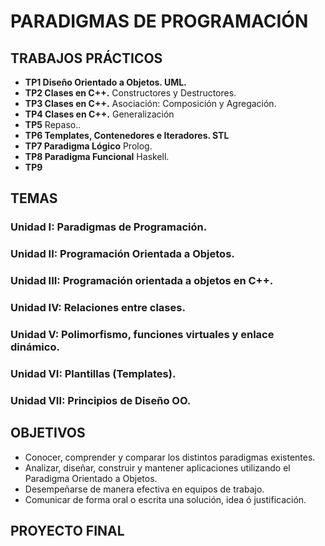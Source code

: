 # PARADIGMAS DE PROGRAMACIÓN
## TRABAJOS PRÁCTICOS
+ **TP1 Diseño Orientado a Objetos. UML.**
+ **TP2 Clases en C++.** Constructores y Destructores.
+ **TP3 Clases en C++.** Asociación: Composición y Agregación.
+ **TP4 Clases en C++.** Generalización
+ **TP5** Repaso..
+ **TP6 Templates, Contenedores e Iteradores. STL**
+ **TP7 Paradigma Lógico** Prolog.
+ **TP8 Paradigma Funcional** Haskell.
+ **TP9**
 
## TEMAS
### Unidad I: Paradigmas de Programación.
### Unidad II: Programación Orientada a Objetos.
### Unidad III: Programación orientada a objetos en C++.
### Unidad IV: Relaciones entre clases.
### Unidad V: Polimorfismo, funciones virtuales y enlace dinámico.
### Unidad VI: Plantillas (Templates).
### Unidad VII: Principios de Diseño OO.

## OBJETIVOS
+ Conocer, comprender y comparar los distintos paradigmas existentes.
+ Analizar, diseñar, construir y mantener aplicaciones utilizando el Paradigma Orientado a Objetos.
+ Desempeñarse de manera efectiva en equipos de trabajo.
+ Comunicar de forma oral o escrita una solución, idea ó justificación.

## PROYECTO FINAL